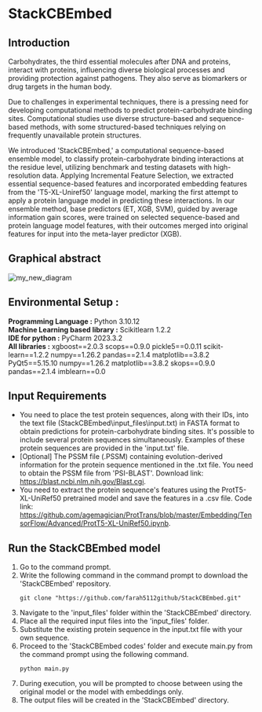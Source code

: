 # StackCBEmbed
## Introduction 

Carbohydrates, the third essential molecules after DNA and proteins, interact with proteins, influencing diverse biological processes and providing protection against pathogens. They also serve as biomarkers or drug targets in the human body.

Due to challenges in experimental techniques, there is a pressing need for developing computational methods to predict protein-carbohydrate binding sites. Computational studies use diverse structure-based and sequence-based methods, with some structured-based techniques relying on frequently unavailable protein structures.

We introduced 'StackCBEmbed,' a computational sequence-based ensemble model, to classify protein-carbohydrate binding interactions at the residue level, utilizing benchmark and testing datasets with high-resolution data. Applying Incremental Feature Selection, we extracted essential sequence-based features and incorporated embedding features from the 'T5-XL-Uniref50' language model, marking the first attempt to apply a protein language model in predicting these interactions. In our ensemble method, base predictors (ET, XGB, SVM), guided by average information gain scores, were trained on selected sequence-based and protein language model features, with their outcomes merged into original features for input into the meta-layer predictor (XGB).

## Graphical abstract
![my_new_diagram](https://github.com/farah5112github/StackCBEmbed/assets/60771070/10e0001e-6a61-4b76-ac7e-2c0c2922b393)

## Environmental Setup :
**Programming Language :** Python 3.10.12 <br />
**Machine Learning based library :** Scikitlearn 1.2.2 <br />
**IDE for python :** PyCharm 2023.3.2 <br />
**All libraries :** xgboost==2.0.3
scops==0.9.0
pickle5==0.0.11
scikit-learn==1.2.2
numpy==1.26.2
pandas==2.1.4
matplotlib==3.8.2
PyQt5==5.15.10
numpy==1.26.2
matplotlib==3.8.2
skops==0.9.0
pandas==2.1.4
imblearn==0.0

## Input Requirements
- You need to place the test protein sequences, along with their IDs, into the text file (StackCBEmbed\input_files\input.txt) in FASTA format to obtain predictions for protein-carbohydrate 
  binding sites. It's possible to include several protein sequences simultaneously. Examples of these protein sequences are provided in the 'input.txt' file.
- [Optional] The PSSM file (.PSSM) containing evolution-derived information for the protein sequence mentioned in the .txt file.
  You need to obtain the PSSM file from 'PSI-BLAST'. Download link: https://blast.ncbi.nlm.nih.gov/Blast.cgi.
- You need to extract the protein sequence's features using the ProtT5-XL-UniRef50 pretrained model and save the features in a .csv file.
  Code link: https://github.com/agemagician/ProtTrans/blob/master/Embedding/TensorFlow/Advanced/ProtT5-XL-UniRef50.ipynb.


## Run the StackCBEmbed model
1. Go to the command prompt.
2. Write the following command in the command prompt to download the 'StackCBEmbed' repository.
   ```plaintext
   git clone "https://github.com/farah5112github/StackCBEmbed.git"
3. Navigate to the 'input_files' folder within the 'StackCBEmbed' directory.
4. Place all the required input files into the 'input_files' folder.
5. Substitute the existing protein sequence in the input.txt file with your own sequence. 
6. Proceed to the 'StackCBEmbed codes' folder and execute main.py from the command prompt using the following command. 
   ```plaintext
   python main.py
7. During execution, you will be prompted to choose between using the original model or the model with embeddings only.
8. The output files will be created in the 'StackCBEmbed' directory.
